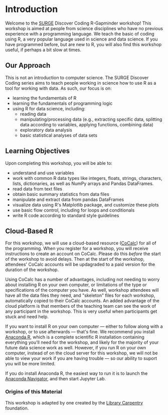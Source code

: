 # Introduction

Welcome to the [SURGE](https://surgeinnovation.ca) Discover Coding R-Gapminder workshop! This workshop is aimed at people from science disciplines who have no previous experience with a programming language. We teach the basic of coding using R, a very popular language used in science and data science. If you have programmed before, but are new to R, you will also find this workshop useful, if perhaps a bit slow at times. 

## Our Approach

This is not an introduction to computer science. The SURGE Discover Coding series aims to teach people working in science how to use R as a tool for working with data. As such, our focus is on:
- learning the fundamentals of R
- learning the fundamentals of programming logic
- using R for data science, including:
    - reading data
    - manipulating/processing data (e.g., extracting specific data, splitting data according to variables, applying functions, combining data)
    - exploratory data analysis
    - basic statistical analyses of data sets

## Learning Objectives

Upon completing this workshop, you will be able to:
- understand and use variables
- work with common R data types like integers, floats, strings, characters, lists, dictionaries, as well as NumPy arrays and Pandas DataFrames.
- read data from text files
- obtain basic summary statistics from data files
- manipulate and extract data from pandas DataFrames
- visualize data using R's Matplotlib package, and customize these plots
- use basic flow control, including for loops and conditionals
- write R code according to standard style guidelines

## Cloud-Based R

For this workshop, we will use a cloud-based resource ([CoCalc](https://cocalc.com)) for all of the programming. When you register for a workshop, you will receive instructions to create an account on CoCalc. Please do this *before* the start of the workshop to avoid delays. Then at the start of the workshop, attendees' CoCalc accounts will be updagraded to a paid version for the duration of the workshop. 

Using CoCalc has a number of advantages, including not needing to worry about installing R on your own computer, or limitations of the type or specifications of the computer you have. As well, workshop attendees will have all the data files they need, and "skeleton" files for each workshop, automatically copied to their CoCalc accounts. An added advantage of the cloud platform is that members of the teaching team can see the work of any participant in the workshop. This is very useful when participants get stuck and need help.

If you want to install R on your own computer — either to follow along with a workshop, or to use afterwards — that's fine. We recommend you install [Anaconda R](https://www.anaconda.com/products/individual), which is a complete scientific R installation containing everything you'll need for the workshop, and likely for the majority of your future data science work as well. However, if you run R on your own computer, instead of on the cloud server for this workshop, we will not be able to view your work if you are having trouble — so our ability to suport you will be more limited. 

If you do install Anaconda R, the easiest way to run it is to launch the [Anaconda Navigator](https://docs.anaconda.com/anaconda/navigator/), and then start Jupyter Lab.

### Origins of this Material

This workshop is adapted by one created by the [Library Carpentry](https://librarycarpentry.org/lc-r/) foundation. 

